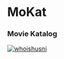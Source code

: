 # MoKat 
### Movie Katalog  
[![whoishusni](https://circleci.com/gh/whoishusni/MoKat.svg?style=svg)](https://circleci.com/gh/whoishusni/MoKat)
